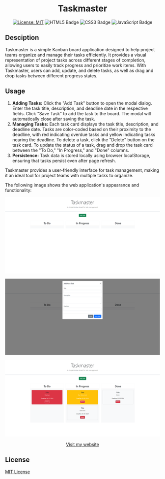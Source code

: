 <div align="center">

# Taskmaster

[![License: MIT](https://img.shields.io/badge/License-MIT-yellow.svg)](https://opensource.org/licenses/MIT)
![HTML5 Badge](https://img.shields.io/badge/HTML5-E34F26?logo=html5&logoColor=fff&style=flat)
![CSS3 Badge](https://img.shields.io/badge/CSS3-1572B6?logo=css3&logoColor=fff&style=flat)
 ![JavaScript Badge](https://img.shields.io/badge/JavaScript-F7DF1E?logo=javascript&logoColor=000&style=flat)

</div>

## Desciption 

Taskmaster is a simple Kanban board application designed to help project teams organize and manage their tasks efficiently. It provides a visual representation of project tasks across different stages of completion, allowing users to easily track progress and prioritize work items. With Taskmaster, users can add, update, and delete tasks, as well as drag and drop tasks between different progress states.

## Usage

1.  <b>Adding Tasks:</b> Click the "Add Task" button to open the modal dialog. Enter the task title, description, and deadline date in the respective fields. Click "Save Task" to add the task to the board. The modal will automatically close after saving the task.
2.  <b>Managing Tasks:</b> Each task card displays the task title, description, and deadline date. Tasks are color-coded based on their proximity to the deadline, with red indicating overdue tasks and yellow indicating tasks nearing the deadline. To delete a task, click the "Delete" button on the task card. To update the status of a task, drag and drop the task card between the "To Do," "In Progress," and "Done" columns.
3.  <b>Persistence:</b> Task data is stored locally using browser localStorage, ensuring that tasks persist even after page refresh.

Taskmaster provides a user-friendly interface for task management, making it an ideal tool for project teams with multiple tasks to organize.

The following image shows the web application's appearance and functionality: 

<div align="center">

![alt text](assets/images/screenshot.png)

![alt text](assets/images/screenshot2.png)

![alt text](assets/images/screenshot3.png)


[Visit my website](https://haartmuhn.github.io/taskmaster/)

</div>

## License 

[MIT License](https://opensource.org/licenses/MIT)